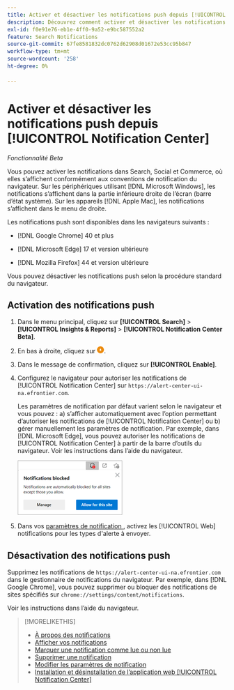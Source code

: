 ```yaml
---
title: Activer et désactiver les notifications push depuis [!UICONTROL Notification Center]
description: Découvrez comment activer et désactiver les notifications push à partir de [!UICONTROL Notification Center].
exl-id: f0e91e76-eb1e-4ff0-9a52-e9bc587552a2
feature: Search Notifications
source-git-commit: 67fe8581832dc0762d62908d01672e53cc95b847
workflow-type: tm+mt
source-wordcount: '258'
ht-degree: 0%

---
```


# Activer et désactiver les notifications push depuis [!UICONTROL Notification Center]

*Fonctionnalité Beta*

Vous pouvez activer les notifications dans Search, Social et Commerce, où elles s’affichent conformément aux conventions de notification du navigateur. Sur les périphériques utilisant [!DNL Microsoft Windows], les notifications s’affichent dans la partie inférieure droite de l’écran (barre d’état système). Sur les appareils [!DNL Apple Mac], les notifications s’affichent dans le menu de droite.

Les notifications push sont disponibles dans les navigateurs suivants :

* [!DNL Google Chrome] 40 et plus

* [!DNL Microsoft Edge] 17 et version ultérieure

* [!DNL Mozilla Firefox] 44 et version ultérieure

Vous pouvez désactiver les notifications push selon la procédure standard du navigateur.

## Activation des notifications push

1. Dans le menu principal, cliquez sur **[!UICONTROL Search]** > **[!UICONTROL Insights & Reports]** > **[!UICONTROL Notification Center Beta]**.

2. En bas à droite, cliquez sur ![Activer les notifications push](/help/search-social-commerce/assets/notifications-push.png "Activer les notifications push").

3. Dans le message de confirmation, cliquez sur **[!UICONTROL Enable]**.

4. Configurez le navigateur pour autoriser les notifications de [!UICONTROL Notification Center] sur `https://alert-center-ui-na.efrontier.com`.

   Les paramètres de notification par défaut varient selon le navigateur et vous pouvez : a) s’afficher automatiquement avec l’option permettant d’autoriser les notifications de [!UICONTROL Notification Center] ou b) gérer manuellement les paramètres de notification. Par exemple, dans [!DNL Microsoft Edge], vous pouvez autoriser les notifications de [!UICONTROL Notification Center] à partir de la barre d’outils du navigateur. Voir les instructions dans l’aide du navigateur.

   ![Où gérer les paramètres de notification dans Microsoft Edge](/help/search-social-commerce/assets/notifications-blocked-dialog.png "Où gérer les paramètres de notification dans Microsoft Edge")

5. Dans vos [ paramètres de notification ](notification-edit.md), activez les [!UICONTROL Web] notifications pour les types d&#39;alerte à envoyer.

## Désactivation des notifications push

Supprimez les notifications de `https://alert-center-ui-na.efrontier.com` dans le gestionnaire de notifications du navigateur. Par exemple, dans [!DNL Google Chrome], vous pouvez supprimer ou bloquer des notifications de sites spécifiés sur `chrome://settings/content/notifications`.

Voir les instructions dans l’aide du navigateur.

>[!MORELIKETHIS]
>
>* [À propos des notifications](/help/search-social-commerce/notifications/notification-about.md)
>* [Afficher vos notifications](notification-view.md)
>* [Marquer une notification comme lue ou non lue](notification-mark-read-unread.md)
>* [Supprimer une notification](notification-delete.md)
>* [Modifier les paramètres de notification](notification-edit.md)
>* [Installation et désinstallation de l’application web [!UICONTROL Notification Center]](notification-app-install-uninstall.md)
